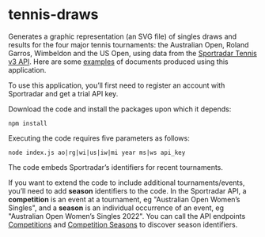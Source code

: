 # tennis-draws

Generates a graphic representation (an SVG file) of singles draws and results for the four major tennis tournaments: the Australian Open, Roland Garros, Wimbeldon and the US Open, using data from the [Sportradar Tennis v3 API](https://developer.sportradar.com/docs/read/tennis/Tennis_v3). Here are some [examples](https://donald.net.au/tennis) of documents produced using this application.

To use this application, you’ll first need to register an account with Sportradar and get a trial API key.

Download the code and install the packages upon which it depends:

    npm install

Executing the code requires five parameters as follows:

    node index.js ao|rg|wi|us|iw|mi year ms|ws api_key

The code embeds Sportradar’s identifiers for recent tournaments.

If you want to extend the code to include additional tournaments/events, you’ll need to add __season__ identifiers to the code. 
In the Sportradar API, a __competition__ is an event at a tournament, eg "Australian Open Women’s Singles", and a __season__ is an individual occurrence of an event, eg "Australian Open Women’s Singles 2022". You can call the API endpoints [Competitions](https://developer.sportradar.com/docs/read/tennis/Tennis_v3#competitions) and [Competition Seasons](https://developer.sportradar.com/docs/read/tennis/Tennis_v3#competition-seasons) to discover season identifiers.